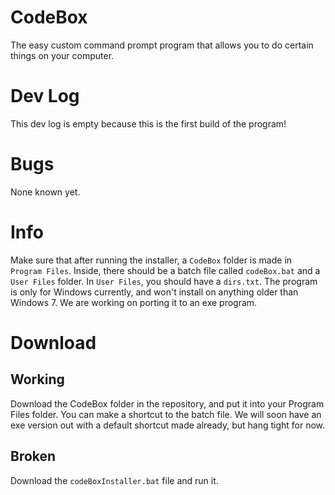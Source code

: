 # CodeBox
The easy custom command prompt program that allows you to do certain things on your computer.
# Dev Log
This dev log is empty because this is the first build of the program!
# Bugs
None known yet.
# Info
Make sure that after running the installer, a ` CodeBox ` folder is made in ` Program Files `. Inside, there should be a batch file called ` codeBox.bat `  and a ` User Files ` folder. In ` User Files `, you should have a ` dirs.txt `. The program is only for Windows currently, and won't install on anything older than Windows 7. We are working on porting it to an exe program. 
# Download
## Working
  Download the CodeBox folder in the repository, and put it into your Program Files folder. You can make a shortcut to the batch file. We will soon have an exe version out with a default shortcut made already, but hang tight for now.
## Broken
Download the ` codeBoxInstaller.bat ` file and run it.

